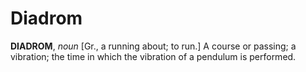 # Diadrom

**DIADROM**, _noun_ \[Gr., a running about; to run.\] A course or passing; a vibration; the time in which the vibration of a pendulum is performed.